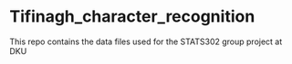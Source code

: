 # Tifinagh_character_recognition
This repo contains the data files used for the STATS302 group project at DKU
